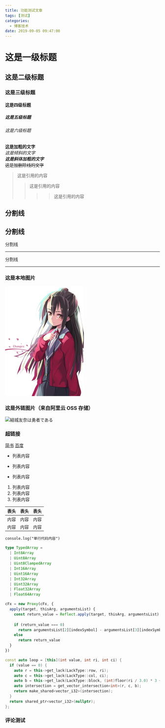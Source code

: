 ```yaml
---
title: 功能测试文章
tags: [测试]
categories:
  - 博客技术
date: 2019-09-05 09:47:00
---
```


# 这是一级标题
## 这是二级标题
### 这是三级标题
#### 这是四级标题
##### 这是五级标题
###### 这是六级标题

**这是加粗的文字**  
*这是倾斜的文字*  
***这是斜体加粗的文字***  
~~这是加删除线的文字~~  


>这是引用的内容
>>这是引用的内容
>>>>这是引用的内容

分割线
---
分割线
----
分割线
***
分割线
*****

### 这是本地图片
![結城友奈は勇者である](/55394787_p0.jpeg)  

### 这是外链图片（来自阿里云 OSS 存储）
![結城友奈は勇者である](https://image-bed-roy.oss-cn-shanghai.aliyuncs.com/image-blog/f1a7e26a2ecd271ece638d5115b014c3.jpeg)

### 超链接
[简书](http://jianshu.com)
[百度](http://baidu.com)

- 列表内容
+ 列表内容
* 列表内容

1. 列表内容
2. 列表内容
3. 列表内容

表头|表头|表头
---|:--:|---:
内容|内容|内容
内容|内容|内容


`console.log("单行代码内容")`

```ts
type TypedArray =
  | Int8Array
  | Uint8Array
  | Uint8ClampedArray
  | Int16Array
  | Uint16Array
  | Int32Array
  | Uint32Array
  | Float32Array
  | Float64Array
```

```js
cFx = new Proxy(cFx, {
  apply(target, thisArg, argumentsList) {
    const return_value = Reflect.apply(target, thisArg, argumentsList)

    if (return_value === 0)
      return argumentsList[2][indexSymbol] - argumentsList[3][indexSymbol]
    else
      return return_value
  }
})
```

```cpp
const auto loop = [this](int value, int ri, int ci) {
  if (value == 0) {
    auto r = this->get_lack(LackType::row, ri);
    auto c = this->get_lack(LackType::col, ci);
    auto b = this->get_lack(LackType::block, (int)floor(ri / 3.0) * 3 + (int)floor(ci / 3.0));
    auto intersection = get_vector_intersection<int>(r, c, b);
    return make_shared<vector_i32>(intersection);
  }
  return shared_ptr<vector_i32>(nullptr);
};
```

### 评论测试
  
<Valine></Valine>
